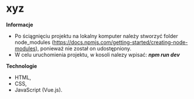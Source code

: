 # xyz

**Informacje**
* Po ściągnięciu projektu na lokalny komputer należy stworzyć folder node_modules (https://docs.npmjs.com/getting-started/creating-node-modules), ponieważ nie został on udostępniony.
* W celu uruchomienia projektu, w kosoli nalezy wpisać: ***npm run dev***



**Technologie**
* HTML,
* CSS,
* JavaScript (Vue.js).
